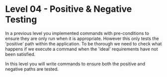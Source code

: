 # Level 04 - Positive & Negative Testing

In a previous level you implemented commands with pre-conditions to ensure they
are only run when it is appropriate. However this only tests the 'positive' path
within the application. To be thorough we need to check what happens if we
execute a command when the 'ideal' requirements have not been satisfied.

In this level you will write commands to ensure both the positive and negative
paths are tested.
